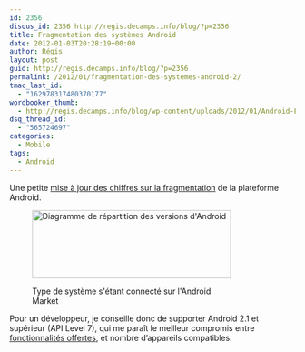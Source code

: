 ```yaml
---
id: 2356
disqus_id: 2356 http://regis.decamps.info/blog/?p=2356
title: Fragmentation des systèmes Android
date: 2012-01-03T20:28:19+00:00
author: Régis
layout: post
guid: http://regis.decamps.info/blog/?p=2356
permalink: /2012/01/fragmentation-des-systemes-android-2/
tmac_last_id:
  - "162978317480370177"
wordbooker_thumb:
  - http://regis.decamps.info/blog/wp-content/uploads/2012/01/Android-Fragmentation-350x120.png
dsq_thread_id:
  - "565724697"
categories:
  - Mobile
tags:
  - Android
---
```

Une petite [mise à jour des chiffres sur la fragmentation](http://regis.decamps.info/blog/2011/03/fragmentation-des-systemes-android/ "Derniers chiffres de mars 2011") de la plateforme Android.<figure id="attachment_2357" style="width: 350px" class="wp-caption alignnone">

<a href="http://regis.decamps.info/blog/2012/01/fragmentation-des-systemes-android-2/android-fragmentation/" rel="attachment wp-att-2357"><img src="http://regis.decamps.info/blog/wp-content/uploads/2012/01/Android-Fragmentation-350x120.png" alt="Diagramme de répartition des versions d&#039;Android" title="Android Fragmentation" width="350" height="120" class="size-medium wp-image-2357" srcset="http://regis.decamps.info/blog/wp-content/uploads/2012/01/Android-Fragmentation-350x120.png 350w, http://regis.decamps.info/blog/wp-content/uploads/2012/01/Android-Fragmentation.png 1005w" sizes="(max-width: 350px) 100vw, 350px" /></a><figcaption class="wp-caption-text">Type de système s'étant connecté sur l'Android Market</figcaption></figure> 

Pour un développeur, je conseille donc de supporter Android 2.1 et supérieur (API Level 7), qui me paraît le meilleur compromis entre [fonctionnalités offertes](http://developer.android.com/sdk/android-2.0-highlights.html "Android 2.x platform highlights"), et nombre d’appareils compatibles.
